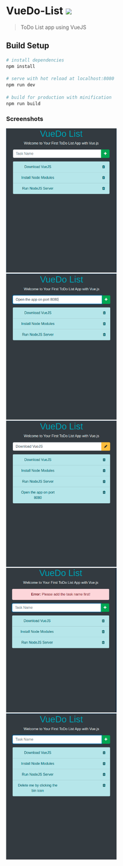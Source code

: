 # VueDo-List  <img src="https://img.shields.io/badge/Vue.js-35495E?style=for-the-badge&logo=vue.js&logoColor=4FC08D">
> ToDo List app using VueJS

## Build Setup

``` bash
# install dependencies
npm install

# serve with hot reload at localhost:8080
npm run dev

# build for production with minification
npm run build
```

### Screenshots

<img src="screenshots/1.png" width="300"> <img src="screenshots/2.png" width="300"> <img src="screenshots/3.png" width="300"> <img src="screenshots/4.png" width="300"> <img src="screenshots/5.png" width="300">
